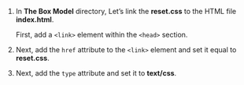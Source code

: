 1. In **The Box Model** directory, Let’s link the  **reset.css** to the HTML file **index.html**.

   First, add a `<link>` element within the `<head>` section.

2. Next, add the `href` attribute to the `<link>` element and set it equal to **reset.css**.

3. Next, add the `type` attribute and set it to **text/css**.